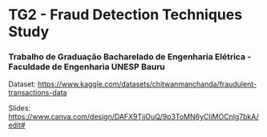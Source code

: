 # TG2 - Fraud Detection Techniques Study


### Trabalho de Graduação Bacharelado de Engenharia Elétrica - Faculdade de Engenharia UNESP Bauru

Dataset: https://www.kaggle.com/datasets/chitwanmanchanda/fraudulent-transactions-data

Slides: https://www.canva.com/design/DAFX9TjjOuQ/9p3ToMN6yCliMOCnlg7bkA/edit#
